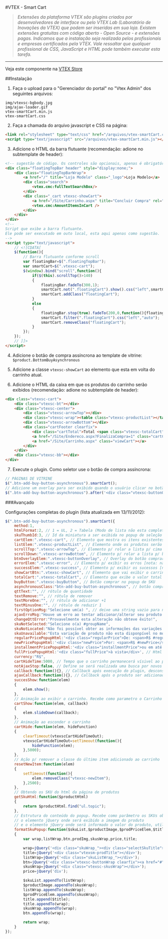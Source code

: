 #VTEX - Smart Cart
>*Extensões da plataforma VTEX são plugins criados por desenvolvedores de interface ou pelo VTEX Lab (Laboratório de Inovações da VTEX) que podem ser inseridas em sua loja. Existem extensões gratuitas com código aberto -  Open Source - e extensões pagas.  Indicamos que a instalação seja realizada pelos profissionais e empresas certificados pela VTEX. Vale ressaltar que qualquer profissional de CSS, JavaScript e HTML pode também executar esta tarefa.*

----------

Veja este componente na [VTEX Store](http://conversionstore.com.br/index.php/parceiros/extensoes/adicionar-ao-carrinho-avancado)

##Instalação
1. Faça o upload para o "Gerenciador do portal" no "Vtex Admin" dos seguintes arquivos:
```
img/vtexsc-bgbody.jpg
img/ajax-loader.gif
vtex-smartCart.min.js
vtex-smartCart.css
```

2. Faça a chamada do arquivo javascript e CSS na página:
```html
<link rel="stylesheet" type="text/css" href="/arquivos/vtex-smartCart.css" />
<script type="text/javascript" src="/arquivos/vtex-smartCart.min.js"></script>
```

3. Adicione o HTML da barra flutuante (recomendação: adione no subtemplate de header):
```html
<!-- sugestão de código. Os controles são opcionais, apenas é obrigatório ter a ".floatingTopBar" -->
<div class="floatingTopBar header" style="display:none;">
    <div class="floatingTopBarWrap">
    	<a href="/" title="Loja Modelo" class="_logo">Loja Modelo</a>
		<div class="search">
			<vtex.cmc:fullTextSearchBox/>
		</div>
        <div class="_cart vtexsc-showCart">
            <a href="/Site/Carrinho.aspx" title="Concluir Compra" rel="nofollow">Meu carrinho</a>
		    <vtex.cmc:AmountItemsInCart />
        </div>   
	</div>
</div>
<!--
Script que exibe a barra flutuante.
Ele pode ser executado em outo local, esta aqui apenas como sugestão.
-->
<script type="text/javascript">
	// <![CDATA[
	$(function(){
		// Barra flutuante conforme scroll
		var floatingBar=$(".floatingTopBar");
		var smartCart=$(".vtexsc-cart");
		$(window).bind("scroll",function(){
			if($(this).scrollTop()>140)
			{
				floatingBar.fadeTo(300,1);
				smartCart.not(".floatingCart").show().css("left",smartCart.offset().left).hide();
				smartCart.addClass("floatingCart");
			}
			else
			{
				floatingBar.stop(true).fadeTo(200,0,function(){floatingBar.hide();});
				smartCart.filter(".floatingCart").css("left","auto");
				smartCart.removeClass("floatingCart");
			}
		}); 
	});
	// ]]>
</script>
```

4. Adicione o botão de compra assíncrona ao template de vitrine: `$product.BottomBuyAsynchronous`

5. Adicione a classe `vtexsc-showCart` ao elemento que esta em volta do carrinho atual.

6. Adicione o HTML da caixa em que os produtos do carrinho serão exibidos (recomendação: adione no subtemplate de header):
```html
<div class="vtexsc-cart">
	<div class="vtexsc-bt"></div>
	<div class="vtexsc-center">
		<div class="vtexsc-arrowTop"></div>
		<div class="vtexsc-wrap"><table class="vtexsc-productList"></table></div>
		<div class="vtexsc-arrowBottom"></div>
		<div class="cartFooter clearfix">
			<div class="cartTotal">Total <span class="vtexsc-totalCart"></span></div>
			<a href="/Site/Endereco.aspx?FinalizaCompra=1" class="cartCheckout"></a>
			<a href="/Site/Carrinho.aspx" class="viewCart"></a>
		</div>
	</div>
	<div class="vtexsc-bb"></div>
</div>
```

7. Execute o plugin. Como seletor use o botão de compra assíncrona:
```javascript
// PÁGINAS DE VITRINE
$(".btn-add-buy-button-asynchronous").smartCart();
// Adicione um overlay para ser exibido quando o usuário clicar no botão
$(".btn-add-buy-button-asynchronous").after('<div class="vtexsc-buttonOverlay"></div>');
```


###Avançado

Configurações completas do plugin (lista atualizada em 13/11/2012):
```javascript
$(".btn-add-buy-button-asynchronous").smartCart({
	method:1,
	htmlFormat:2, // 1 = UL, 2 = Tabela (Modo de lista não esta completo)
	skuThumbId:3, // Id da miniatura a ser exibida no popup de seleção do SKU
	cartElem:".vtexsc-cart", // Elemento que mostra os itens existentes no carrinho
	listElem:".vtexsc-productList", // Elemento onde os produtos serão listados
	scrollTop:".vtexsc-arrowTop", // Elemento p/ rolar a lista p/ cima
	scrollDown:".vtexsc-arrowBottom", // Elemento p/ rolar a lista p/ baixo
	btnOverlayElem:".vtexsc-buttonOverlay", // Overlay do botão comprar
	errorElem:".vtexsc-error", // Elemento p/ exibir os erros [nota: não foi totalmente desenvolvido]
	successElem:".vtexsc-success", // Elemento p/ exibir os sucessos [nota: não foi totalmente desenvolvido]
	showCartBtn:".vtexsc-showCart", // Elemento que vai exibir o carrinho quando o mouse estiver sobre
	totalCart:".vtexsc-totalCart", // Elemento que exibe o valor total do carrinho
	buyButton:".vtexsc-buyButton", // Botão comprar no popup de SKU
	asynchronousClass:"btn-add-buy-button-asynchronous", // botão comprar na prateleira
	qttText:"", // rótulo de quantidade
	textRemove:"", // rótulo de remover
	textMoreOne:"", // rótulo de adicionar +1
	textMinusOne:"", // rótulo de reduzir 1
	firstOptionMsg:"Selecione um(a) ", // deixe uma string vazio para não alterar o padrão do sistema. Esta opção é p/ SKU em selectbox. Esta frase somente será aplicada se o 1o "option" estiver vazio
	ajaxErroMsg:"Houve um erro ao tentar adicionar/alterar seu produto no carrinho.",
	changeQttError:"Provavelmente esta alteração não obteve êxito!",
	skuNotSelected:"Selecione o(a) #groupName",
	skuNotLocated:"Não foi possível obter as informações das variações deste produto.\nVocê será redirecionado para a página de detalhes deste produto.",
	skuUnavailable:"Esta variação de produto não esta disponpível no momento.",
	regularPricePopupHtml:'<div class="regularPrice">De: <span>R$ #regularPrice</span></div>', // Html do "preço de" a ser exibido dentro do popup de seleção do SKU
	newPricePopupHtml:'<div class="newPrice">Por: <span>R$ #newPrice</span></div>', // Html do "preço por" a ser exibido dentro do popup de seleção do SKU
	installmentPricePopupHtml:'<div class="installmentPrice">ou em até <span>#installmentQtt</span>X de <span>R$ #installmentValue</span> sem juros</div>', // Html do "preço parcelado" a ser exibido dentro do popup de seleção do SKU
	fullPricePopupHtml:'<div class="fullPrice">à vista</div>', // Html do "preço a vista" a ser exibido dentro do popup de seleção do SKU
	currency:"R$",
	cartHideTime:5000, // Tempo que o carrinho permanecerá vísivel ao passar o maouse sobre ou quando um novo produto for adicionado
	notAjaxStop:false, // Define se será realizada uma busca por novos botões em todo ebento AjaxStop
	callback:function(){}, // Callback após execução do plugin, desconsiderando as chamadas assíncronas
	ajaxCallback:function(){}, // Callback após o produto ser adicionado ao carrinho
	succesShow:function(elem)
	{
		elem.show();
	},
	// Animação ao exibir o carrinho. Recebe como parametro o Carrinho e uma função p/ ser executada no callback da animação.
	cartShow:function(elem, callback)
	{
		elem.slideDown(callback);
	},
	// Animação ao esconder o carrinho
	cartHide:function(elem, hideFunction)
	{
		clearTimeout(vtexscCartHideTimeOut);
		vtexscCartHideTimeOut=setTimeout(function(){
			hideFunction(elem);
		},5000);
	},
	// Ação p/ remover a classe do último item adicionado ao carrinho
	resetNewItem:function(elem)
	{
		setTimeout(function(){
			elem.removeClass("vtexsc-newItem");
		},2500);
	},
	// Obtendo os SKU do html da página de produtos
	getSkuHtml:function($productHtml)
	{
		return $productHtml.find("ul.topic");
	},
	// Estrutura do conteúdo do popup. Recebe como parâmetro os SKUs obtidos através do método "getSkuHtml",
	// o elemento jQuery onde será exibido a imagem do produto
	// e o elemento jQuery onde será informado o valor do produto, utilizando o conteúdo do parametro "oldPricePopupHtml","newPricePopupHtml","installmentPricePopupHtml"
	formatSkuPopup:function($skuList,$productImage,$prodPriceElem,$title)
	{
		var wrap,listWrap,btn,prodImg,skusWrap,price,title;

		wrap=jQuery('<div class="skuWrap_"><div class="selectSkuTitle">Selecione a variação do produto</div></div>');
		title=jQuery('<div class="vtexsm-prodTitle"></div>');
		listWrap=jQuery('<div class="skuListWrap_"></div>');
		btn=jQuery('<div class="vtexsc-buttonWrap clearfix"><a href="#" class="vtexsc-buyButton"></a></div>');
		skusWrap=jQuery('<div class="vtexsc-skusWrap"></div>');
		price=jQuery('div');

		$skuList.appendTo(listWrap);
		$productImage.appendTo(skusWrap);
		listWrap.appendTo(skusWrap);
		$prodPriceElem.appendTo(skusWrap);
		title.append($title);
		title.appendTo(wrap);
		skusWrap.appendTo(wrap);
		btn.appendTo(wrap);

		return wrap;
	}
});
```

